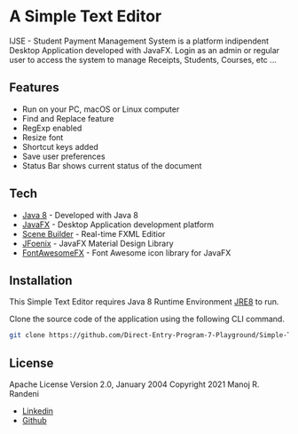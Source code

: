 # A Simple Text Editor

IJSE - Student Payment Management System is a platform indipendent Desktop Application developed with JavaFX. Login as an admin or regular user to access the system to manage Receipts, Students, Courses, etc ...

## Features
- Run on your PC, macOS or Linux computer
- Find and Replace feature
- RegExp enabled 
- Resize font
- Shortcut keys added
- Save user preferences  
- Status Bar shows current status of the document

## Tech
- [Java 8] - Developed with Java 8
- [JavaFX] - Desktop Application development platform
- [Scene Builder] - Real-time FXML Editior
- [JFoenix] - JavaFX Material Design Library
- [FontAwesomeFX] - Font Awesome icon library for JavaFX

## Installation

This Simple Text Editor requires Java 8 Runtime Environment [JRE8](https://www.oracle.com/java/technologies/javase-jre8-downloads.html) to run.

Clone the source code of the application using the following CLI command.
```sh
git clone https://github.com/Direct-Entry-Program-7-Playground/Simple-Text-Editor.git
```

## License
Apache License Version 2.0, January 2004
Copyright 2021 Manoj R. Randeni

- [Linkedin]
- [Github]


[dill]: <https://github.com/joemccann/dillinger>
[Java 8]: <https://www.oracle.com/java/technologies/javase/javase-jdk8-downloads.html>
[JavaFX]: <https://openjfx.io/>
[Scene Builder]: <https://gluonhq.com/products/scene-builder/>
[JFoenix]: <http://www.jfoenix.com/>
[Linkedin]: <https://www.linkedin.com/in/manojrandeni/>
[Github]: <https://github.com/ManojRAMR>
[FontAwesomeFX]: <https://bitbucket.org/Jerady/fontawesomefx/src/master/>
